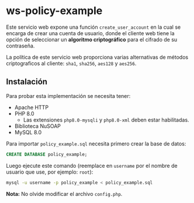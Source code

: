 # ws-policy-example

Este servicio web expone una función `create_user_account` en la cual se encarga de crear una cuenta de usuario, donde el cliente web tiene la opción de seleccionar un **algoritmo criptográfico** para el cifrado de su contraseña. 

La política de este servicio web proporciona varias alternativas de métodos criptograficos al cliente: `sha1`, `sha256`, `aes128` y `aes256`.

## Instalación

Para probar esta implementación se necesita tener:

- Apache HTTP
- PHP 8.0
  - Las extensiones `php8.0-mysqli` y `php8.0-xml` deben estar habilitadas.
- Biblioteca NuSOAP
- MySQL 8.0

Para importar `policy_example.sql` necesita primero crear la base de datos:
```sql
CREATE DATABASE policy_example;
```
Luego ejecute este comando (reemplace en `username` por el nombre de usuario que use, por ejemplo: `root`):
```bash
mysql -u username -p policy_example < policy_example.sql 
```

**Nota:** No olvide modificar el archivo `config.php`.


